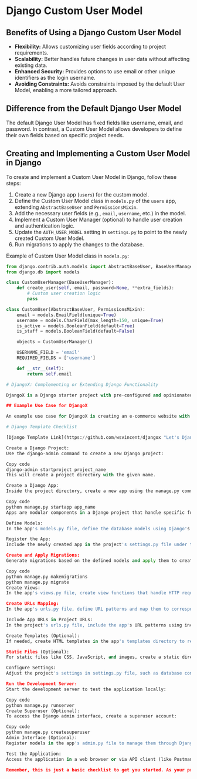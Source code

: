 # Django Custom User Model

## Benefits of Using a Django Custom User Model

- **Flexibility:** Allows customizing user fields according to project requirements.
- **Scalability:** Better handles future changes in user data without affecting existing data.
- **Enhanced Security:** Provides options to use email or other unique identifiers as the login username.
- **Avoiding Constraints:** Avoids constraints imposed by the default User Model, enabling a more tailored approach.

## Difference from the Default Django User Model

The default Django User Model has fixed fields like username, email, and password. In contrast, a Custom User Model allows developers to define their own fields based on specific project needs.

## Creating and Implementing a Custom User Model in Django

To create and implement a Custom User Model in Django, follow these steps:

1. Create a new Django app (`users`) for the custom model.
2. Define the Custom User Model class in `models.py` of the `users` app, extending `AbstractBaseUser` and `PermissionsMixin`.
3. Add the necessary user fields (e.g., `email`, `username`, etc.) in the model.
4. Implement a Custom User Manager (optional) to handle user creation and authentication logic.
5. Update the `AUTH_USER_MODEL` setting in `settings.py` to point to the newly created Custom User Model.
6. Run migrations to apply the changes to the database.

Example of Custom User Model class in `models.py`:

```python
from django.contrib.auth.models import AbstractBaseUser, BaseUserManager, PermissionsMixin
from django.db import models

class CustomUserManager(BaseUserManager):
    def create_user(self, email, password=None, **extra_fields):
        # Custom user creation logic
        pass

class CustomUser(AbstractBaseUser, PermissionsMixin):
    email = models.EmailField(unique=True)
    username = models.CharField(max_length=150, unique=True)
    is_active = models.BooleanField(default=True)
    is_staff = models.BooleanField(default=False)

    objects = CustomUserManager()

    USERNAME_FIELD = 'email'
    REQUIRED_FIELDS = ['username']

    def __str__(self):
        return self.email

# DjangoX: Complementing or Extending Django Functionality

DjangoX is a Django starter project with pre-configured and opinionated setup, including various useful packages and configurations. It extends Django's functionality by incorporating additional features and best practices, making it easier to start new projects.

## Example Use Case for DjangoX

An example use case for DjangoX is creating an e-commerce website with Django. By using DjangoX, you get a pre-configured project with common e-commerce features like authentication, product management, shopping cart, payment integration, and user analytics. This saves development time and ensures a robust foundation to build upon.

# Django Template Checklist

[Django Template Link](https://github.com/wsvincent/djangox "Let's DjanGO")

Create a Django Project:
Use the django-admin command to create a new Django project:

Copy code
django-admin startproject project_name
This will create a project directory with the given name.

Create a Django App:
Inside the project directory, create a new app using the manage.py command:

Copy code
python manage.py startapp app_name
Apps are modular components in a Django project that handle specific functionality.

Define Models:
In the app's models.py file, define the database models using Django's model classes. Models represent the structure of the database tables.

Register the App:
Include the newly created app in the project's settings.py file under the INSTALLED_APPS list.

Create and Apply Migrations:
Generate migrations based on the defined models and apply them to create database tables:

Copy code
python manage.py makemigrations
python manage.py migrate
Create Views:
In the app's views.py file, create view functions that handle HTTP requests and return HTTP responses. Views interact with models to retrieve or update data.

Create URLs Mapping:
In the app's urls.py file, define URL patterns and map them to corresponding views using Django's URL patterns.

Include App URLs in Project URLs:
In the project's urls.py file, include the app's URL patterns using include() function to ensure they are reachable.

Create Templates (Optional):
If needed, create HTML templates in the app's templates directory to render dynamic content from views.

Static Files (Optional):
For static files like CSS, JavaScript, and images, create a static directory in the app and store them accordingly.

Configure Settings:
Adjust the project's settings in settings.py file, such as database configuration, static files, etc.

Run the Development Server:
Start the development server to test the application locally:

Copy code
python manage.py runserver
Create Superuser (Optional):
To access the Django admin interface, create a superuser account:

Copy code
python manage.py createsuperuser
Admin Interface (Optional):
Register models in the app's admin.py file to manage them through Django's admin interface.

Test the Application:
Access the application in a web browser or via API client (like Postman) to ensure it's functioning as expected.

Remember, this is just a basic checklist to get you started. As your project grows, you may need to add more components and implement more advanced features, but this checklist should give you a solid foundation for a Django project.